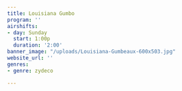 ```yaml
---
title: Louisiana Gumbo
program: ''
airshifts:
- day: Sunday
  start: 1:00p
  duration: '2:00'
banner_image: "/uploads/Louisiana-Gumbeaux-600x503.jpg"
website_url: ''
genres:
- genre: zydeco

---
```


